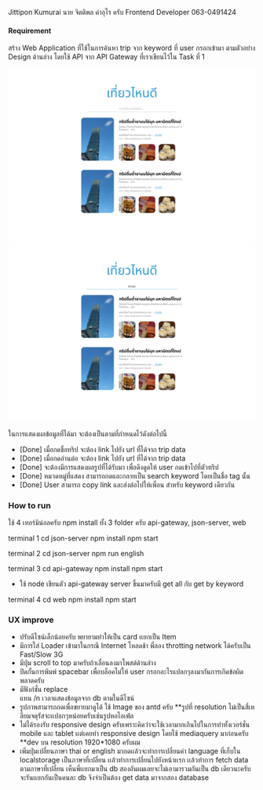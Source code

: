 Jittipon Kumurai
นาย จิตติพล คำอุไร ครับ 
Frontend Developer
063-0491424

#### Requirement

สร้าง Web Application ที่ใช้ในการค้นหา trip จาก keyword ที่ user กรอกเข้ามา ตามตัวอย่าง Design ด้านล่าง โดยใช้ API จาก API Gateway ที่เราเขียนไว้ใน Task ที่ 1

![](./design.jpg)
![](./design-searching.jpg)

ในการแสดงผลข้อมูลที่ได้มา จะต้องเป็นตามที่กำหนดไว้ดังต่อไปนี้

- [Done] เมื่อกดชื่อทริป จะต้อง link ไปยัง url ที่ได้จาก trip data
- [Done] เมื่อกดอ่านต่อ จะต้อง link ไปยัง url ที่ได้จาก trip data
- [Done] จะต้องมีการแสดงผลรูปที่ได้รับมา เพื่อดึงดูดให้ user กดเข้าไปที่ตัวทริป
- [Done] หมวดหมู่ที่แสดง สามารถกดและกลายเป็น search keyword โดยเป็นชื่อ tag นั้น
- [Done] User สามารถ copy link และส่งต่อไปให้เพื่อน สำหรับ keyword เดียวกัน


### How to run

ใช้ 4 เทอร์มิน่อลครับ npm install ทั้ง 3 folder ครับ api-gateway, json-server, web

terminal 1
    cd json-server
    npm install
    npm start

terminal 2
    cd json-server
    npm run english

terminal 3
    cd api-gateway
    npm install
    npm start
 - ใช้ node เขียนตัว api-gateway server ขึ้นมาครับมี get all กับ get by keyword

terminal 4
    cd web
    npm install
    npm start


### UX improve

 - ปรับดีไซน์เล็กน้อยครับ พยายามทำให้เป็น card เเยกเป็น Item 
 - มีการใส่ Loader เข้ามาในกรณี Internet โหลดช้า พี่ลอง throtting network ได้ครับเป็น Fast/Slow 3G 
 - มีปุ่ม scroll to top มาครับถ้าเลื่อนลงมาโพสต์ด้านล่าง
 - ปิดกั้นการพิมพ์ spacebar เพื่อบล็อคไม่ให้ user กรอกอะไรแปลกๆลงมากันการเกิดข้อผิดพลาดครับ
 - มีฟังก์ชั่น replace <br> แทน /n เวลาแสดงข้อมูลจาก db ตามในดีไซน์
 - รูปภาพสามารถกดเพื่อขยายมาดูได้ ใช้ Image ของ antd ครับ **รูปที่ resolution ไม่เป็นสี่เหลียมจตุรัสจะเเปลกๆหน่อยครับเช่นรูปหอไอเฟ่ล
 - ไม่ได้รองรับ responsive design ครับเพราะคิดว่าจะใช้เวลามากเกินไปในการทำทั้งเวอร์ชั่น mobile และ tablet เเต่เคยทำ responsive design โดยใช้ mediaquery มาก่อนครับ **dev บน resolution 1920*1080 ครับผม
 - เพิ่มปุ่มเปลี่ยนภาษา thai or english มากดเเล้วจะทำการเปลี่ยนค่า language ที่เก็บใน localstorage เป็นภาษาที่เปลี่ยน เเล้วทำการเปลี่ยนไปยังหน้าเเรก เเล้วทำการ fetch data ตามภาษาที่เปลี่ยน เห็นพี่เเยกมาเป็น db          สองอันผมเลยจะไม่เอามารวมกันเป็น db เดียวนะครับจะรันเเยกกันเป็นคนละ db จึงจำเป็นต้อง get data มาจากสอง database
